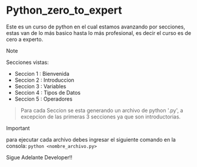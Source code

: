 # Python_zero_to_expert
Este es un curso de python en el cual estamos avanzando por secciones, estas van de lo más basico hasta lo más profesional, es decir el curso es de cero a experto.

> [!NOTE]
> Secciones vistas:
> - Seccion 1 : Bienvenida
> - Seccion 2 : Introduccion
> - Seccion 3 : Variables
> - Seccion 4 : Tipos de Datos
> - Seccion 5 : Operadores

> Para cada Seccion se esta generando un archivo de python '.py', a excepcion de las primeras 3 secciones ya que son introductorias.

> [!IMPORTANT]
> para ejecutar cada archivo debes ingresar el siguiente comando en la consola: ```python <nombre_archivo.py>```

Sigue Adelante Developer!!